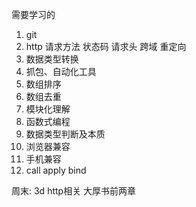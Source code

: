 需要学习的
1. git
2. http 请求方法 状态码 请求头 跨域 重定向
3. 数据类型转换
4. 抓包、自动化工具
5. 数组排序
6. 数组去重
7. 模块化理解
8. 函数式编程
9. 数据类型判断及本质
10. 浏览器兼容
11. 手机兼容
12. call apply bind



周末:
3d http相关
大厚书前两章